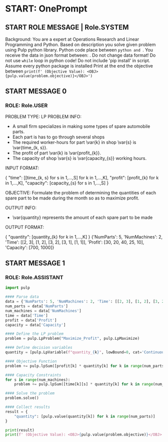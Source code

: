 # START: OnePrompt 
## START ROLE MESSAGE | Role.SYSTEM 
Background: You are a expert at Operations Research and Linear Programming and Python. Based on description you solve given problem using Pulp python library. Python code place between ```python and ```. You receive the data in json format between: <DATA></DATA>. Do not change data format! Do not use `while` loop in python code! Do not include 'pip install' in script. Assume every python package is installed Print at the end the objective between <OBJ></OBJ> `print(f' (Objective Value): <OBJ>{pulp.value(problem.objective)}</OBJ>')`  
## START MESSAGE 0 
### ROLE: Role.USER
<DESCRIPTION>
PROBLEM TYPE: LP
PROBLEM INFO:

- A small firm specializes in making some types of spare automobile parts. 
- Each part is has to go through several shops 
- The required worker-hours for part \var{k} in shop \var{s} is \var{time_{k, s}}.
- The profit of part \var{k} is \var{profit_{k}}.
- The capacity of shop \var{s} is \var{capacity_{s}} working hours.

INPUT FORMAT:

{
	"time": [[time_{k, s} for s in 1,...,S] for k in 1,...,K],
	"profit": [profit_{k} for k in 1,...,K],
	"capacity": [capacity_{s} for s in 1,...,S]
}


OBJECTIVE: Formulate the problem of determining the quantities of each spare part to be made during the month so as to maximize profit.

OUTPUT INFO:

- \var{quantity} represents the amount of each spare part to be made

OUTPUT FORMAT:

{
	"quantity": [quantity_{k} for k in 1,...,K]
}
</DESCRIPTION>
<DATA>
{'NumParts': 5, 'NumMachines': 2, 'Time': [[2, 3], [1, 2], [3, 2], [3, 1], [1, 1]], 'Profit': [30, 20, 40, 25, 10], 'Capacity': [700, 1000]}</DATA>


## START MESSAGE 1 
### ROLE: Role.ASSISTANT
```python
import pulp

#### Parse data
data = {'NumParts': 5, 'NumMachines': 2, 'Time': [[2, 3], [1, 2], [3, 2], [3, 1], [1, 1]], 'Profit': [30, 20, 40, 25, 10], 'Capacity': [700, 1000]}
num_parts = data['NumParts']
num_machines = data['NumMachines']
time = data['Time']
profit = data['Profit']
capacity = data['Capacity']

#### Define the LP problem
problem = pulp.LpProblem("Maximize_Profit", pulp.LpMaximize)

#### Define decision variables
quantity = [pulp.LpVariable(f"quantity_{k}", lowBound=0, cat='Continuous') for k in range(num_parts)]

#### Objective Function
problem += pulp.lpSum([profit[k] * quantity[k] for k in range(num_parts)])

#### Capacity Constraints
for s in range(num_machines):
    problem += pulp.lpSum([time[k][s] * quantity[k] for k in range(num_parts)]) <= capacity[s]

#### Solve the problem
problem.solve()

#### Collect results
result = {
    "quantity": [pulp.value(quantity[k]) for k in range(num_parts)]
}

print(result)
print(f' (Objective Value): <OBJ>{pulp.value(problem.objective)}</OBJ>')
```

